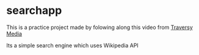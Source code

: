 # searchapp
This is a practice project made by folowing along this video from <a href="https://www.youtube.com/watch?v=Dk6Wopar10k&t=1460s"> Traversy Media </a>

Its a simple search engine which uses Wikipedia API